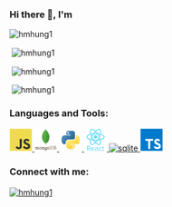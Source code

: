 ### Hi there 👋, I'm 

<p align="left"> <img src="https://komarev.com/ghpvc/?username=hmhung1&label=Profile%20views&color=0e75b6&style=flat" alt="hmhung1" /> </p>

<p>&nbsp;<img align="center" src="https://github-readme-stats.vercel.app/api?username=hmhung1&show_icons=true&locale=en&theme=dark" alt="hmhung1" /></p>
<p>&nbsp;<img align="center" src="https://api.githubtrends.io/user/svg/hmhung1/repos?time_range=one_year&include_private=true&group=private&loc_metric=changed&theme=dark" alt="hmhung1" /></p>
<p>&nbsp;<img align="center" src="https://api.githubtrends.io/user/svg/hmhung1/langs?include_private=true&compact=true&theme=dark" alt="hmhung1" /></p>

<h3 align="left">Languages and Tools:</h3>
<p align="left"> <a href="https://developer.mozilla.org/en-US/docs/Web/JavaScript" target="_blank" rel="noreferrer"> <img src="https://raw.githubusercontent.com/devicons/devicon/master/icons/javascript/javascript-original.svg" alt="javascript" width="40" height="40"/> </a> <a href="https://www.mongodb.com/" target="_blank" rel="noreferrer"> <img src="https://raw.githubusercontent.com/devicons/devicon/master/icons/mongodb/mongodb-original-wordmark.svg" alt="mongodb" width="40" height="40"/> </a> <a href="https://www.python.org" target="_blank" rel="noreferrer"> <img src="https://raw.githubusercontent.com/devicons/devicon/master/icons/python/python-original.svg" alt="python" width="40" height="40"/> </a> <a href="https://reactjs.org/" target="_blank" rel="noreferrer"> <img src="https://raw.githubusercontent.com/devicons/devicon/master/icons/react/react-original-wordmark.svg" alt="react" width="40" height="40"/> </a> <a href="https://www.sqlite.org/" target="_blank" rel="noreferrer"> <img src="https://www.vectorlogo.zone/logos/sqlite/sqlite-icon.svg" alt="sqlite" width="40" height="40"/> </a> <a href="https://www.typescriptlang.org/" target="_blank" rel="noreferrer"> <img src="https://raw.githubusercontent.com/devicons/devicon/master/icons/typescript/typescript-original.svg" alt="typescript" width="40" height="40"/> </a> </p>

<h3 align="left">Connect with me:</h3>
<p align="left">
<a href="https://fb.com/hmhung123" target="blank"><img align="center" src="https://raw.githubusercontent.com/rahuldkjain/github-profile-readme-generator/master/src/images/icons/Social/facebook.svg" alt="hmhung1" height="30" width="40" /></a>
</p>
